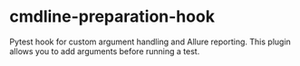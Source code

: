 # cmdline-preparation-hook

Pytest hook for custom argument handling and Allure reporting. This plugin allows you to add arguments before running a test.
